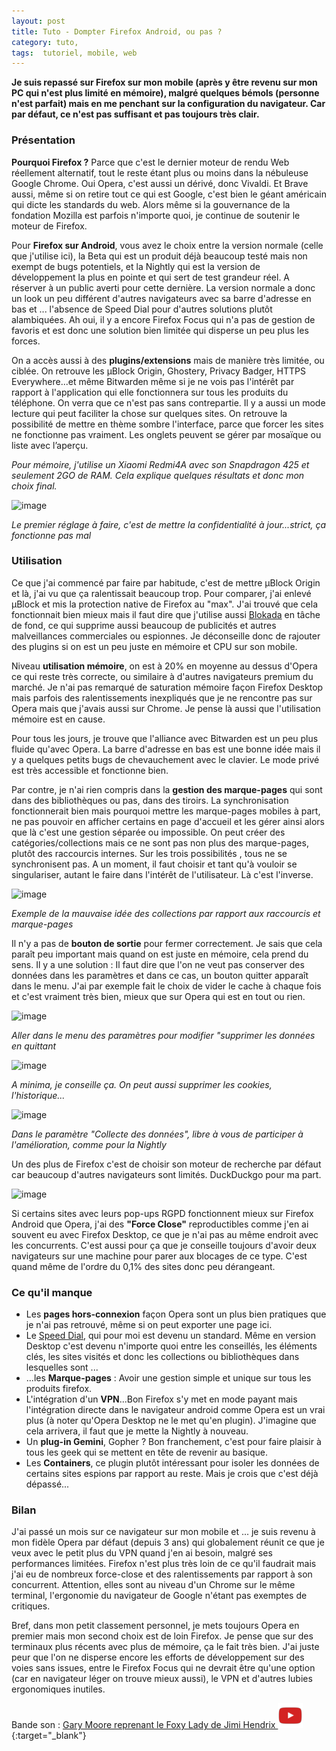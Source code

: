 ```yaml
---
layout: post
title: Tuto - Dompter Firefox Android, ou pas ? 
category: tuto, 
tags:  tutoriel, mobile, web
---
```


**Je suis repassé sur Firefox sur mon mobile (après y être revenu sur mon PC qui n'est plus limité en mémoire), malgré quelques bémols (personne n'est parfait) mais en me penchant sur la configuration du navigateur. Car par défaut, ce n'est pas suffisant et pas toujours très clair.**

### Présentation

**Pourquoi Firefox ?** Parce que c'est le dernier moteur de rendu Web réellement alternatif, tout le reste étant plus ou moins dans la nébuleuse Google Chrome. Oui Opera, c'est aussi un dérivé, donc Vivaldi. Et Brave aussi, même si on retire tout ce qui est Google, c'est bien le géant américain qui dicte les standards du web. Alors même si la gouvernance de la fondation Mozilla est parfois n'importe quoi, je continue de soutenir le moteur de Firefox.

Pour **Firefox sur Android**, vous avez le choix entre la version normale (celle que j'utilise ici), la Beta qui est un produit déjà beaucoup testé mais non exempt de bugs potentiels, et la Nightly qui est la version de développement la plus en pointe et qui sert de test grandeur réel. A réserver à un public averti pour cette dernière. La version normale a donc un look un peu différent d'autres navigateurs avec sa barre d'adresse en bas et ... l'absence de Speed Dial pour d'autres solutions plutôt alambiquées. Ah oui, il y a encore Firefox Focus qui n'a  pas de gestion de favoris et est donc une solution bien limitée qui disperse un peu plus les forces. 

On a accès aussi à des **plugins/extensions** mais de manière très limitée, ou ciblée. On retrouve les µBlock Origin, Ghostery, Privacy Badger, HTTPS Everywhere...et même Bitwarden même si je ne vois pas l'intérêt par rapport à l'application qui elle fonctionnera sur tous les produits du téléphone. On verra que ce n'est pas sans contrepartie. Il y a aussi un mode lecture qui peut faciliter la chose sur quelques sites. On retrouve la possibilité de mettre en thème sombre l'interface, parce que forcer les sites ne fonctionne pas vraiment. Les onglets peuvent se gérer par mosaïque ou liste avec l’aperçu. 

*Pour mémoire, j'utilise un Xiaomi Redmi4A avec son Snapdragon 425 et seulement 2GO de RAM. Cela explique quelques résultats et donc mon choix final.*

![image](https://filedn.eu/llqi9IBxlYouGRXYG2xlROb/img/2021/firefox1.jpg)

*Le premier réglage à faire, c'est de mettre la confidentialité à jour...strict, ça fonctionne pas mal*


### Utilisation

Ce que j'ai commencé par faire par habitude, c'est de mettre µBlock Origin et là, j'ai vu que ça ralentissait beaucoup trop. Pour comparer, j'ai enlevé µBlock et mis la protection native de Firefox au "max". J'ai trouvé que cela fonctionnait bien mieux mais il faut dire que j'utilise aussi [Blokada](https://blokada.org) en tâche de fond, ce qui supprime aussi beaucoup de publicités et autres malveillances commerciales ou espionnes. Je déconseille donc de rajouter des plugins si on est un peu juste en mémoire et CPU sur son mobile. 
 
Niveau **utilisation mémoire**, on est à 20% en moyenne au dessus d'Opera ce qui reste très correcte, ou similaire à d'autres navigateurs premium du marché. Je n'ai pas remarqué de saturation mémoire façon Firefox Desktop mais parfois des ralentissements inexpliqués que je ne rencontre pas sur Opera mais que j'avais aussi sur Chrome. Je pense là aussi que l'utilisation mémoire est en cause. 

Pour tous les jours, je trouve que l'alliance avec Bitwarden est un peu plus fluide qu'avec Opera. La barre d'adresse en bas est une bonne idée mais il y a quelques petits bugs de chevauchement avec le clavier. Le mode privé est très accessible et fonctionne bien. 

Par contre, je n'ai rien compris dans la **gestion des marque-pages** qui sont dans des bibliothèques ou pas, dans des tiroirs. La synchronisation fonctionnerait bien mais pourquoi mettre les marque-pages mobiles à part, ne pas pouvoir en afficher certains en page d'accueil et les gérer ainsi alors que là c'est une gestion séparée ou impossible. On peut créer des catégories/collections mais ce ne sont pas non plus des marque-pages, plutôt des raccourcis internes. Sur les trois possibilités , tous ne se synchronisent pas. A un moment, il faut choisir et tant qu'à vouloir se singulariser, autant le faire dans l'intérêt de l'utilisateur. Là c'est l'inverse. 

![image](https://filedn.eu/llqi9IBxlYouGRXYG2xlROb/img/2021/firefox6.jpg)

*Exemple de la mauvaise idée des collections par rapport aux raccourcis et marque-pages*

Il n'y a pas de **bouton de sortie** pour fermer correctement. Je sais que cela paraît peu important mais quand on est juste en mémoire, cela prend du sens. Il y a une solution : Il faut dire que l'on ne veut pas conserver des données dans les paramètres et dans ce cas, un bouton quitter apparaît dans le menu. J'ai par exemple fait le choix de vider le cache à chaque fois et c'est vraiment très bien, mieux que sur Opera qui est en tout ou rien. 

![image](https://filedn.eu/llqi9IBxlYouGRXYG2xlROb/img/2021/firefox2.jpg)

*Aller dans le menu des paramètres pour modifier "supprimer les données en quittant*

![image](https://filedn.eu/llqi9IBxlYouGRXYG2xlROb/img/2021/firefox3.jpg)

*A minima, je conseille ça. On peut aussi supprimer les cookies, l'historique...*

![image](https://filedn.eu/llqi9IBxlYouGRXYG2xlROb/img/2021/firefox4.jpg)

*Dans le paramètre "Collecte des données", libre à vous de participer à l'amélioration, comme pour la Nightly*

Un des plus de Firefox c'est de choisir son moteur de recherche par défaut car beaucoup d'autres navigateurs sont limités. DuckDuckgo pour ma part.

![image](https://filedn.eu/llqi9IBxlYouGRXYG2xlROb/img/2021/firefox5.jpg)

Si certains sites avec leurs pop-ups RGPD fonctionnent mieux sur Firefox Android que Opera, j'ai des **"Force Close"** reproductibles comme j'en ai souvent eu avec Firefox Desktop, ce que je n'ai pas au même endroit avec les concurrents. C'est aussi pour ça que je conseille toujours d'avoir deux navigateurs sur une machine pour parer aux blocages de ce type. C'est quand même de l'ordre du 0,1% des sites donc peu dérangeant. 

### Ce qu'il manque

* Les **pages hors-connexion** façon Opera sont un plus bien pratiques que je n'ai pas retrouvé, même si on peut exporter une page ici. 
* Le [Speed Dial](https://en.wikipedia.org/wiki/Features_of_the_Opera_web_browser#Speed_Dial), qui pour moi est devenu un standard. Même en version Desktop c'est devenu n'importe quoi entre les conseillés, les éléments clés, les sites visités et donc les collections ou bibliothèques dans lesquelles sont ...
* ...les **Marque-pages** : Avoir une gestion simple et unique sur tous les produits firefox. 
* L'intégration d'un **VPN**...Bon Firefox s'y met en mode payant mais l'intégration directe dans le navigateur android comme Opera est un vrai plus (à noter qu'Opera Desktop ne le met qu'en plugin). J'imagine que cela arrivera, il faut que je mette la Nightly à nouveau. 
* Un **plug-in Gemini**, Gopher ? Bon franchement, c'est pour faire plaisir à tous les geek qui se mettent en tête de revenir au basique. 
* Les **Containers**, ce plugin plutôt intéressant pour isoler les données de certains sites espions par rapport au reste. Mais je crois que c'est déjà dépassé...

### Bilan

J'ai passé un mois sur ce navigateur sur mon mobile et ... je suis revenu à mon fidèle Opera par défaut (depuis 3 ans) qui globalement réunit ce que je veux avec le petit plus du VPN quand j'en ai besoin, malgré ses performances limitées. Firefox n'est plus très loin de ce qu'il faudrait mais j'ai eu de nombreux force-close et des ralentissements par rapport à son concurrent. Attention, elles sont au niveau d'un Chrome sur le même terminal, l'ergonomie du navigateur de Google n'étant pas exemptes de critiques. 

Bref, dans mon petit classement personnel, je mets toujours Opera en premier mais mon second choix est de loin Firefox. Je pense que sur des terminaux plus récents avec plus de mémoire, ça le fait très bien. J'ai juste peur que l'on ne disperse encore les efforts de développement sur des voies sans issues, entre le Firefox Focus qui ne devrait être qu'une option (car en navigateur léger on trouve mieux aussi), le VPN et d'autres lubies ergonomiques inutiles.


Bande son : [Gary Moore reprenant le Foxy Lady de Jimi Hendrix ![video](/images/youtube.png)](https://www.youtube.com/watch?v=LjUZ0amX4EI){:target="_blank"}
